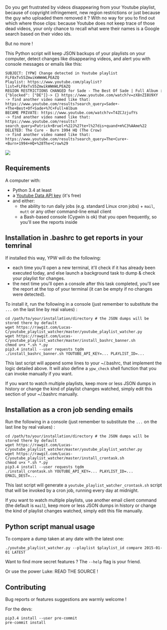 Do you get frustrated by videos disappearing from your Youtube playlist,
because of copyright infringement, new region restrictions or just because the guy who uploaded them removed it ?
With no way for you to find out which where those clips:
because Youtube does not keep trace of those dead videos,
your only chance to recall what were their names is a Google search based on their video ids.

But no more !

This Python script will keep JSON backups of your playlists on your computer,
detect changes like disappearing videos,
and alert you with console messages or emails like this:

    SUBJECT: [YPW] Change detected in Youtube playlist FLF8xTv55ZmwikWWmWLPEAZQ
    Playlist: https://www.youtube.com/playlist?list=FLF8xTv55ZmwikWWmWLPEAZQ
    REGION RESTRICTIONS CHANGED for Sade - The Best Of Sade | Full Album : {"blocked": ["DE"]}-> {} https://www.youtube.com/watch?v=zX8nZI8U9XY
    -> find another video named like that: https://www.youtube.com/results?search_query=Sade+-+The+Best+Of+Sade+%7C+Full+Album
    BECAME PRIVATE: https://www.youtube.com/watch?v=T4ZCJzjufYs
    -> find another video named like that: https://www.youtube.com/results?search_query=Patrick+Bruel+%22J%27te+l%27dis+quand+m%C3%AAme%22
    DELETED: The Cure - Burn 1994 HQ (The Crow)
    -> find another video named like that: https://www.youtube.com/results?search_query=The+Cure+-+Burn+1994+HQ+%28The+Crow%29

![](https://chezsoi.org/lucas/wwcb/photos/NinjaTurtlesPowerRangers.gif)


## Requirements
A computer with:

- Python 3.4 at least
- a [Youtube Data API key](https://developers.google.com/youtube/v3/getting-started) (it's free)
- and either:
    * the ability to run daily jobs (e.g. standard Linux cron jobs) + `mail`, `mutt` or any other command-line email client
    * a Bash-based console (Cygwin is ok) that you open frequently, so you'll see the reports inside


## Installation in .bashrc to get reports in your temrinal

If installed this way, YPW will do the following:
- each time you'll open a new terminal, it'll check if it has already been executed today,
and else launch a background task to dump & check your playlist for changes.
- the next time you'll open a console after this task completed,
you'll see the report at the top of your terminal (it can be empty if no changes were detected).

To install it, run the following in a console (just remember to substitute the `...` on the last line by real values) :

    cd /path/to/your/installation/directory # the JSON dumps will be stored there by default
    wget https://rawgit.com/Lucas-C/youtube_playlist_watcher/master/youtube_playlist_watcher.py
    wget https://rawgit.com/Lucas-C/youtube_playlist_watcher/master/install_bashrc_banner.sh
    chmod u+x *.sh *.py
    pip3.4 install --user requests tqdm
    ./install_bashrc_banner.sh YOUTUBE_API_KEY=... PLAYLIST_ID=...

This last script will append some lines to your ~/.bashrc, that implement the logic detailed above.
It will also define a `ypw_check` shell function that you can invoke manually if you want.

If you want to watch multiple playlists, keep more or less JSON dumps in history
or change the kind of playlist changes watched, simply edit this section of your ~/.bashrc manually.


## Installation as a cron job sending emails

Run the following in a console (just remember to substitute the `...` on the last line by real values) :

    cd /path/to/your/installation/directory # the JSON dumps will be stored there by default
    wget https://rawgit.com/Lucas-C/youtube_playlist_watcher/master/youtube_playlist_watcher.py
    wget https://rawgit.com/Lucas-C/youtube_playlist_watcher/master/install_crontask.sh
    chmod u+x *.sh *.py
    pip3.4 install --user requests tqdm
    ./install_crontask.sh YOUTUBE_API_KEY=... PLAYLIST_ID=... EMAIL_DEST=...

This last script will generate a `youtube_playlist_watcher_crontask.sh` script that will be invoked by a cron job,
running every day at midnight.

If you want to watch multiple playlists, use another email client command (the default is `mail`),
keep more or less JSON dumps in history or change the kind of playlist changes watched,
simply edit this file manually.


## Python script manual usage

To compare a dump taken at any date with the latest one:

    ./youtube_playlist_watcher.py --playlist $playlist_id compare 2015-01-01 LATEST

Want to find more secret features ? The `--help` flag is your friend.

Or use the power Luke: READ THE SOURCE !


## Contributing

Bug reports or features suggestions are warmly welcome !

For the devs:

    pip3.4 install --user pre-commit
    pre-commit install
